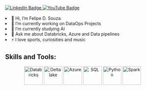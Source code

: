 <div id="badges">
  <a href="https://www.linkedin.com/in/felipe-d-souza-171345265">
    <img src="https://img.shields.io/badge/LinkedIn-blue?style=for-the-badge&logo=linkedin&logoColor=white" alt="LinkedIn Badge"/>
  </a>
  <a href="https://www.youtube.com/channel/UCoBtLeFHDpG6YTkAhQ974gA">
    <img src="https://img.shields.io/badge/YouTube-red?style=for-the-badge&logo=youtube&logoColor=white" alt="YouTube Badge"/>
  </a>
</div>
</br>
<li>👋 Hi, I’m Felipe D. Souza.</li>
<li>🔭 I’m currently working on DataOps Projects</li>
<li>🌱 I’m currently studying AI</li>
<li>💬 Ask me about Databricks, Azure and Data pipelines</li>
<li>⚡ I love sports, curiosities and music</li>

## Skills and Tools: <div>
<p align="center">
  <a href="https://www.databricks.com/" target="_blank" rel="noreferrer"> <img src="https://2655225.fs1.hubspotusercontent-na1.net/hubfs/2655225/databricks-logo-1.png?width=500&name=databricks-logo-1.png" title="Databricks" alt="Databricks" width="60" height="60"/></a>
  <a href="https://delta.io/" target="_blank" rel="noreferrer"> <img src="https://delta.io/static/delta-lake-logo-a1c0d80d23c17de5f5d7224cb40f15dc.svg" title="Delta lake" alt="Delta lake" width="60" height="60"/></a>
  <a href="https://azure.microsoft.com/pt-br/get-started/azure-portal/" target="_blank" rel="noreferrer"> <img src="https://upload.wikimedia.org/wikipedia/commons/thumb/f/fa/Microsoft_Azure.svg/1200px-Microsoft_Azure.svg.png" title="Azure" alt="Azure" width="60" height="60"/></a> 
  <a href="https://www.microsoft.com/pt-br/sql-server/sql-server-downloads" target="_blank" rel="noreferrer"> <img src="https://s3.us-west-2.amazonaws.com/content.podia.com/iiu3hb9rvquyj4iazcz8rhivdddr" title="SQL" alt="SQL" width="60" height="60"/></a>
  <a href="https://www.python.com/" target="_blank" rel="noreferrer"> <img src="https://www.google.ie/url?sa=i&url=https%3A%2F%2Fwww.cleanpng.com%2Ffree%2Fpython-logo.html&psig=AOvVaw2sHVarAhef5e5R4WkQx_7t&ust=1751985497451000&source=images&cd=vfe&opi=89978449&ved=0CBQQjRxqFwoTCIDOyeD8qo4DFQAAAAAdAAAAABAM" title="Python" alt="Python" width="60" height="60"/></a>
  <a href="https://spark.apache.org/" target="_blank" rel="noreferrer"> <img src="https://spark.apache.org/images/spark-logo-rev.svg" title="Spark" alt="Spark" width="60" height="60"/></a>


  
</p>
